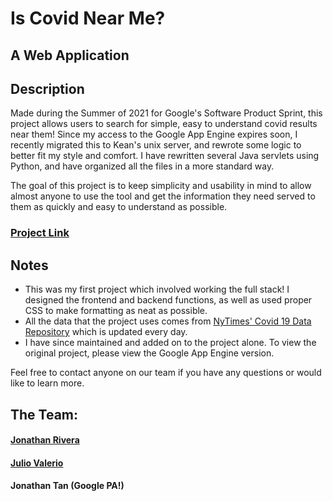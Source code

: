 # Is Covid Near Me?
## A Web Application

## Description
Made during the Summer of 2021 for Google's Software Product Sprint, this project allows users to search for simple, easy to understand covid results near them! Since my access to the Google App Engine expires soon, I recently migrated this to Kean's unix server, and rewrote some logic to better fit my style and comfort. I have rewritten several Java servlets using Python, and have organized all the files in a more standard way.

The goal of this project is to keep simplicity and usability in mind to allow almost anyone to use the tool and get the information they need served to them as quickly and easy to understand as possible.

### [Project Link](http://thejonathanrivera.com/IsCovidNearMe)<br/>

## Notes
 * This was my first project which involved working the full stack! I designed the frontend and backend functions, as well as used proper CSS to make formatting as neat as possible.
 * All the data that the project uses comes from [NyTimes' Covid 19 Data Repository](https://github.com/nytimes/covid-19-data) which is updated every day.
 * I have since maintained and added on to the project alone. To view the original project, please view the Google App Engine version.

Feel free to contact anyone on our team if you have any questions or would like to learn more.

## The Team:
#### [Jonathan Rivera](http://jrivera-sps-summer21.appspot.com/ "Jonathan's Portfolio")
#### [Julio Valerio](http://jvalerio-sps-summer21.appspot.com/ "Julio's Portfolio")
#### Jonathan Tan (Google PA!)
